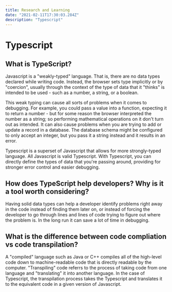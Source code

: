 ```yaml
---
title: Research and Learning
date: "2021-02-11T17:30:03.284Z"
description: "Typescript"
---
```


# Typescript


## What is TypeScript?

Javascript is a "weakly-typed" language.  That is, there are no data types declared while writing code.  Instead, the browser sets type implicitly or by "coercion", usually through the context of the type of data that it "thinks" is intended to be used - such as a number, a string, or a boolean.  

This weak typing can cause all sorts of problems when it comes to debugging.  For example, you could pass a value into a function, expecting it to return a number - but for some reason the browser interpreted the number as a string; so performing mathematical operations on it don't turn out as intended.  It can also cause problems when you are trying to add or update a record in a database.  The database schema might be configured to only accept an integer, but you pass it a string instead and it results in an error.

Typescript is a superset of Javascript that allows for more strongly-typed language.  All Javascript is valid Typescript.  With Typescript,  you can directly define the types of data that you're passing around, providing for stronger error control and easier debugging. 


## How does TypeScript help developers? Why is it a tool worth considering?

Having solid data types can help a developer identify problems right away in the code instead of finding them later on, or instead of forcing the developer to go through lines and lines of code trying to figure out where the problem is.  In the long run it can save a lot of time in debugging.


## What is the difference between code compliation vs code transpilation?

A "compiled" language such as Java or C++ compiles all of the high-level code down to machine-readable code that is directly readable by the computer.  "Transpiling" code referrs to the process of taking code from one language and "translating" it into another language.  In the case of Typescript, the transpilation process takes the Typescript and translates it to the equivalent code in a given version of Javascript.
